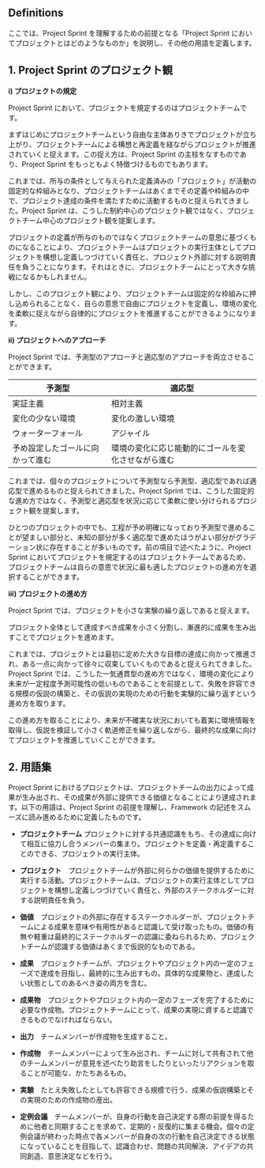 ## Definitions

ここでは、Project Sprint を理解するための前提となる「Project Sprint においてプロジェクトとはどのようなものか」を説明し、その他の用語を定義します。

## 1. Project Sprint のプロジェクト観

**i) プロジェクトの規定**

Project Sprint において、プロジェクトを規定するのはプロジェクトチームです。

まずはじめにプロジェクトチームという自由な主体ありきでプロジェクトが立ち上がり、プロジェクトチームによる構想と再定義を経ながらプロジェクトが推進されていくと捉えます。この捉え方は、Project Sprint の主柱をなすものであり、Project Sprint をもっともよく特徴づけるものでもあります。

これまでは、所与の条件として与えられた定義済みの「プロジェクト」が活動の固定的な枠組みとなり、プロジェクトチームはあくまでその定義や枠組みの中で、プロジェクト達成の条件を満たすために活動するものと捉えられてきました。Project Sprint は、こうした制約中心のプロジェクト観ではなく、プロジェクトチーム中心のプロジェクト観を提案します。

プロジェクトの定義が所与のものではなくプロジェクトチームの意思に基づくものになることにより、プロジェクトチームはプロジェクトの実行主体としてプロジェクトを構想し定義しつづけていく責任と、プロジェクト外部に対する説明責任を負うことになります。それはときに、プロジェクトチームにとって大きな挑戦になるかもしれません。

しかし、このプロジェクト観により、プロジェクトチームは固定的な枠組みに押し込められることなく、自らの意思で自由にプロジェクトを定義し、環境の変化を柔軟に捉えながら自律的にプロジェクトを推進することができるようになります。

**ii) プロジェクトへのアプローチ**

Project Sprint では、予測型のアプローチと適応型のアプローチを両立させることができます。

|  予測型  |  適応型  |
| ---- | ---- |
|  実証主義  |  相対主義  |
|  変化の少ない環境  |  変化の激しい環境  |
|  ウォーターフォール  |  アジャイル  |
|  予め設定したゴールに向かって進む  |  環境の変化に応じ能動的にゴールを変化させながら進む  |

これまでは、個々のプロジェクトについて予測型なら予測型、適応型であれば適応型で進めるものと捉えられてきました。Project Sprint では、こうした固定的な進め方ではなく、予測型と適応型を状況に応じて柔軟に使い分けられるプロジェクト観を提案します。

ひとつのプロジェクトの中でも、工程が予め明確になっており予測型で進めることが望ましい部分と、未知の部分が多く適応型で進めたほうがよい部分がグラデーション状に存在することが多いものです。前の項目で述べたように、Project Sprint においてプロジェクトを規定するのはプロジェクトチームであるため、プロジェクトチームは自らの意思で状況に最も適したプロジェクトの進め方を選択することができます。

**iii) プロジェクトの進め方**

Project Sprint では、プロジェクトを小さな実験の繰り返しであると捉えます。

プロジェクト全体として達成すべき成果を小さく分割し、漸進的に成果を生み出すことでプロジェクトを進めます。

これまでは、プロジェクトとは最初に定めた大きな目標の達成に向かって推進され、ある一点に向かって徐々に収束していくものであると捉えられてきました。Project Sprint では、こうした一気通貫型の進め方ではなく、環境の変化により未来が一定程度予測可能性の低いものであることを前提として、失敗を許容できる規模の仮説の構築と、その仮説の実現のための行動を実験的に繰り返すという進め方を取ります。

この進め方を取ることにより、未来が不確実な状況においても着実に環境情報を取得し、仮説を検証して小さく軌道修正を繰り返しながら、最終的な成果に向けてプロジェクトを推進していくことができます。

## 2. 用語集

Project Sprint におけるプロジェクトは、プロジェクトチームの出力によって成果が生み出され、その成果が外部に提供できる価値となることにより達成されます。以下の用語は、Project Sprint の前提を理解し、Framework の記述をスムーズに読み進めるために定義したものです。

- **プロジェクトチーム**  プロジェクトに対する共通認識をもち、その達成に向けて相互に協力し合うメンバーの集まり。プロジェクトを定義・再定義することのできる、プロジェクトの実行主体。

- **プロジェクト**　プロジェクトチームが外部に何らかの価値を提供するために実行する活動。プロジェクトチームは、プロジェクトの実行主体としてプロジェクトを構想し定義しつづけていく責任と、外部のステークホルダーに対する説明責任を負う。

- **価値**　プロジェクトの外部に存在するステークホルダーが、プロジェクトチームによる成果を意味や有用性があると認識して受け取ったもの。価値の有無や軽重は最終的にステークホルダーの認識に委ねられるため、プロジェクトチームが認識する価値はあくまで仮説的なものである。

- **成果**　プロジェクトチームが、プロジェクトやプロジェクト内の一定のフェーズで達成を目指し、最終的に生み出すもの。具体的な成果物と、達成したい状態としてのあるべき姿の両方を含む。

- **成果物**　プロジェクトやプロジェクト内の一定のフェーズを完了するために必要な作成物。プロジェクトチームにとって、成果の実現に資すると認識できるものでなければならない。

- **出力**　チームメンバーが作成物を生成すること。

- **作成物**　チームメンバーによって生み出され、チームに対して共有されて他のチームメンバーが意見を述べたり助言をしたりといったリアクションを取ることが可能な、かたちあるもの。

- **実験**　たとえ失敗したとしても許容できる規模で行う、成果の仮説構築とその実現のための作成物の産出。

- **定例会議**　チームメンバーが、自身の行動を自己決定する際の前提を得るために他者と同期することを求めて、定期的・反復的に集まる機会。個々の定例会議が終わった時点で各メンバーが自身の次の行動を自己決定できる状態になっていることを目指して、認識合わせ、問題の共同解決、アイデアの共同創造、意思決定などを行う。
